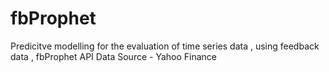 # fbProphet
Predicitve modelling for the evaluation of time series data , using feedback data , fbProphet API 
Data Source - Yahoo Finance 
